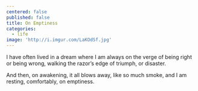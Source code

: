 ```yaml
---
centered: false
published: false
title: On Emptiness
categories:
  - life
image: 'http://i.imgur.com/LaKOdSf.jpg'
---
```

I have often lived in a dream 
where I am always on the verge
of being right or being wrong,
walking the razor’s edge
of triumph, or disaster.

And then,
on awakening,
it all blows away,
like so much smoke,
and I am resting,
comfortably,
on emptiness.
